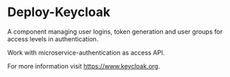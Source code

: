 # Deploy-Keycloak
A component managing user logins, token generation and user groups for access levels in authentication. 

Work with microservice-authentication as access API.

For more information visit https://www.keycloak.org.
